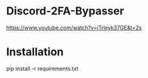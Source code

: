 # Discord-2FA-Bypasser
https://www.youtube.com/watch?v=iTrleyk37GE&t=2s

# Installation

pip install -r requirements.txt
